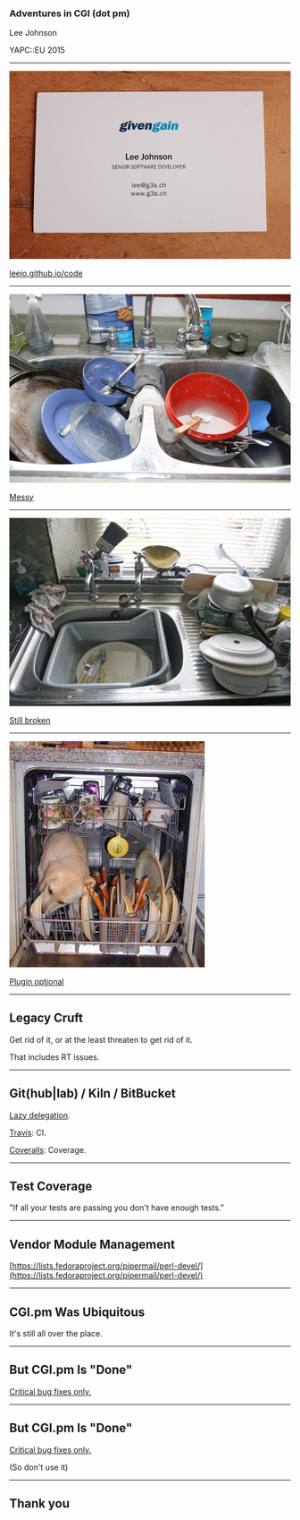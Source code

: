 ### Adventures in CGI (dot pm)

Lee Johnson

YAPC::EU 2015

---
![me](img/card.jpg)

[leejo.github.io/code](https://leejo.github.io/code)

---
![messy](img/messy.jpg)

[Messy](https://www.flickr.com/photos/morag_riddell/5544830019/)

---
![still broken](img/better.jpg)

[Still broken](https://www.flickr.com/photos/alancleaver/3727870484/)

---
![best](img/dishwasher.jpg)

[Plugin optional](https://www.flickr.com/photos/mrlobo/18172971/)

---
## Legacy Cruft

Get rid of it, or at the least threaten to get rid of it.

That includes RT issues.

---
## Git(hub|lab) / Kiln / BitBucket

[Lazy delegation](https://github.com/leejo/CGI.pm/pulls?q=is%3Apr+is%3Aclosed).

[Travis](https://travis-ci.org): CI.

[Coveralls](https://coveralls.io): Coverage.

---
## Test Coverage

"If all your tests are passing you don't have enough tests."

---
## Vendor Module Management

[https://lists.fedoraproject.org/pipermail/perl-devel/](https://lists.fedoraproject.org/pipermail/perl-devel/)

---
## CGI.pm Was Ubiquitous

It's still all over the place.

---
## But CGI.pm Is "Done"

[Critical bug fixes only.](https://metacpan.org/pod/distribution/CGI/lib/CGI.pod#BUGS)

---
## But CGI.pm Is "Done"

[Critical bug fixes only.](https://metacpan.org/pod/distribution/CGI/lib/CGI.pod#BUGS)

(So don't use it)

---
## Thank you
